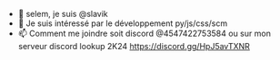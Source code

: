- 👋 selem, je suis @slavik
- 👀 Je suis intéressé par le développement py/js/css/scm
- 📫 Comment me joindre soit discord @4547422753584 ou sur mon serveur discord lookup 2K24 https://discord.gg/HpJ5avTXNR
